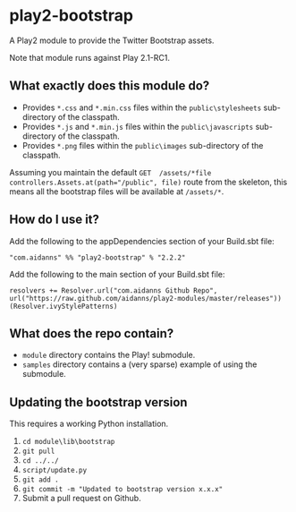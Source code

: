 # play2-bootstrap

A Play2 module to provide the Twitter Bootstrap assets.

Note that module runs against Play 2.1-RC1.

## What exactly does this module do?

* Provides `*.css` and `*.min.css` files within the `public\stylesheets` sub-directory of the classpath.
* Provides `*.js` and `*.min.js` files within the `public\javascripts` sub-directory of the classpath.
* Provides `*.png` files within the `public\images` sub-directory of the classpath.

Assuming you maintain the default `GET  /assets/*file controllers.Assets.at(path="/public", file)` route from the skeleton, this means all the bootstrap files will be available at `/assets/*`.

## How do I use it?

Add the following to the appDependencies section of your Build.sbt file:

`"com.aidanns" %% "play2-bootstrap" % "2.2.2"`

Add the following to the main section of your Build.sbt file:

`resolvers += Resolver.url("com.aidanns Github Repo", url("https://raw.github.com/aidanns/play2-modules/master/releases"))(Resolver.ivyStylePatterns)`

## What does the repo contain?

* `module` directory contains the Play! submodule.
* `samples` directory contains a (very sparse) example of using the submodule.

## Updating the bootstrap version

This requires a working Python installation.

1. `cd module\lib\bootstrap`
2. `git pull`
3. `cd ../../`
4. `script/update.py`
5. `git add .`
6. `git commit -m "Updated to bootstrap version x.x.x"`
7. Submit a pull request on Github.